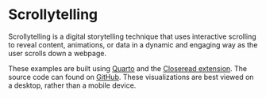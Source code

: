 # Scrollytelling

Scrollytelling is a digital storytelling technique that uses interactive scrolling to reveal content, animations, or data in a dynamic and engaging way as the user scrolls down a webpage.

These examples are built using [Quarto](https://quarto.org/) and the [Closeread extension](https://closeread.netlify.app/). The source code can found on [GitHub](https://github.com/nrennie/scrollytelling). These visualizations are best viewed on a desktop, rather than a mobile device.

<!-- View all stories: [nrennie.rbind.io/scrollytelling](https://nrennie.rbind.io/scrollytelling/) -->

<!-- ## [Who am I?](https://nrennie.rbind.io/scrollytelling/posts/who-am-i/)

![](posts/who-am-i/images/featured.png) -->
